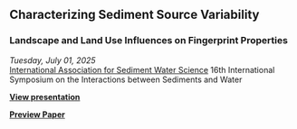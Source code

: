 ## Characterizing Sediment Source Variability

### Landscape and Land Use Influences on Fingerprint Properties

*Tuesday, July 01, 2025*  
[International Association for Sediment Water Science](https://www.ufz.de/iasws/)
16th International Symposium on the Interactions between Sediments and Water


[**View presentation**](https://alex-koiter.github.io/presentations/IASWS_2025/IASWS_2025.html)

[**Preview Paper**](https://alexkoiter.ca/spatial-variability-soil-manuscript/)